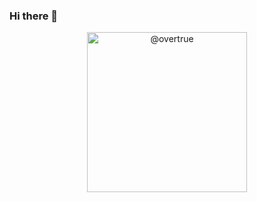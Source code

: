 ### Hi there 👋

<p align="center"><img src="https://avatars0.githubusercontent.com/u/1472352?s=296&amp;v=4" width="256" height="256" alt="@overtrue"></p>
